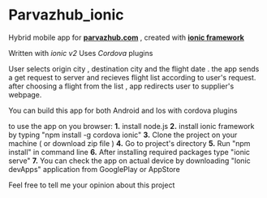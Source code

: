 # Parvazhub_ionic
Hybrid mobile app for [**parvazhub.com**](http://parvazhub.com) , created with [**ionic framework**](https://ionicframework.com)

Written with *ionic v2*
Uses *Cordova* plugins

User selects origin city , destination city and the flight date . the app sends a get request to server and recieves flight list according to user's request.
after choosing a flight from the list , app redirects user to supplier's webpage.

You can build this app for both Android and Ios with cordova plugins

to use the app on you browser:
**1.** install node.js
**2.** install ionic framework by typing "npm install -g cordova ionic"
**3.** Clone the project on your machine ( or download zip file )
**4.** Go to project's directory
**5.** Run "npm install" in command line
**6.** After installing required packages type "ionic serve"
**7.** You can check the app on actual device by downloading "Ionic devApps" application from GooglePlay or AppStore

Feel free to tell me your opinion about this project
